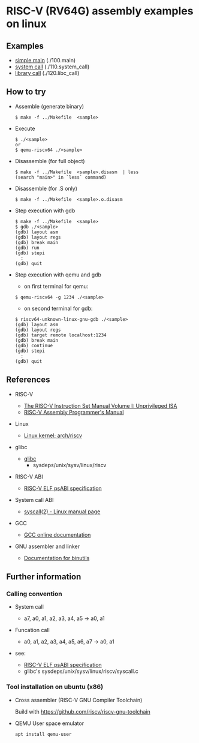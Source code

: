 
RISC-V (RV64G) assembly examples on linux
=========================================

## Examples
  * [simple main](./100.main)  (./100.main)
  * [system call](./110.system_call) (./110.system_call)
  * [library call](./120.libc_call) (./120.libc_call)


## How to try

* Assemble (generate binary)

    ```
    $ make -f ../Makefile  <sample>
    ```

* Execute

    ```
    $ ./<sample>
    or
    $ qemu-riscv64 ./<sample>
    ```

* Disassemble (for full object)

    ```
    $ make -f ../Makefile  <sample>.disasm  | less
    (search "main>" in `less` command)
    ```

* Disassemble (for .S only)

    ```
    $ make -f ../Makefile  <sample>.o.disasm
    ```

* Step execution with gdb

    ```
    $ make -f ../Makefile  <sample>
    $ gdb ./<sample>
    (gdb) layout asm
    (gdb) layout regs
    (gdb) break main
    (gdb) run
    (gdb) stepi
      :
    (gdb) quit

* Step execution with qemu and gdb

    * on first terminal for qemu:

    ```
    $ qemu-riscv64 -g 1234 ./<sample>
    ```

    * on second terminal for gdb:

    ```
    $ riscv64-unknown-linux-gnu-gdb ./<sample>
    (gdb) layout asm
    (gdb) layout regs
    (gdb) target remote localhost:1234
    (gdb) break main
    (gdb) continue
    (gdb) stepi
      :
    (gdb) quit
    ```


## References

* RISC-V
  * [The RISC-V Instruction Set Manual Volume I: Unprivileged ISA](https://riscv.org/technical/specifications/)
  * [RISC-V Assembly Programmer's Manual](https://github.com/riscv/riscv-asm-manual/blob/master/riscv-asm.md)

* Linux
  * [Linux kernel; arch/riscv](https://github.com/torvalds/linux/tree/master/arch/riscv)

* glibc
  * [glibc](https://www.gnu.org/software/libc/libc.html)
    * sysdeps/unix/sysv/linux/riscv

* RISC-V ABI
  * [RISC-V ELF psABI specification](https://github.com/riscv/riscv-elf-psabi-doc/blob/master/riscv-elf.md)

* System call ABI
  * [syscall(2) - Linux manual page](https://man7.org/linux/man-pages/man2/syscall.2.html)

* GCC
  * [GCC online documentation](https://gcc.gnu.org/onlinedocs/)

* GNU assembler and linker
  * [Documentation for binutils](https://sourceware.org/binutils/docs/)


## Further information

### Calling convention

* System call
  * a7, a0, a1, a2, a3, a4, a5  ->  a0, a1

* Funcation call
  * a0, a1, a2, a3, a4, a5, a6, a7  ->  a0, a1

* see:
  * [RISC-V ELF psABI specification](https://github.com/riscv/riscv-elf-psabi-doc/blob/master/riscv-elf.md)
  * glibc's sysdeps/unix/sysv/linux/riscv/syscall.c

### Tool installation on ubuntu (x86)

* Cross assembler (RISC-V GNU Compiler Toolchain)

    Build with https://github.com/riscv/riscv-gnu-toolchain

* QEMU User space emulator

    ```
    apt install qemu-user
    ```
